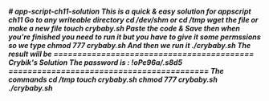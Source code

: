 <h5>
  # app-script-ch11-solution
This is a quick &amp; easy solution for appscript ch11 
Go to any writeable directory
cd /dev/shm
or 
cd /tmp
wget the file or make a new file
touch crybaby.sh
Paste the code & Save
then when you're finished you need to run it but you have to give it some permssions so we type
chmod 777 crybaby.sh
And then we run it
./crybaby.sh
The result will be 
==========================================
Crybik's Solution The password is :
!oPe96a/.s8d5
==========================================
The commands
cd /tmp
touch crybaby.sh
chmod 777 crybaby.sh
./crybaby.sh
</h5>
